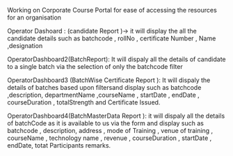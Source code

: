 Working on Corporate Course Portal for ease of accessing the resources for an organisation 


Operator Dashoard : (candidate Report )-> it will display the all the candidate details such as batchcode , rollNo , certificate Number , Name ,designation 


OperatorDashboard2(BatchReport): It will dispaly all the details of candidate to a single batch via the selection of only the batchcode filter 

OperatorDashboard3 (BatchWise Certificate Report ): It will dispaly the details of batches based upon filtersand display such as batchcode ,description, departmentName  ,courseName , startDate , endDate , courseDuration , totalStrength and Certificate Issued.

OperatorDashboard4(BatchMasterData Report ): it will dispaly all the details of batchCode as it is available to us via the form and display such as batchcode , description, address , mode of Training , venue of training , courseName , technology name , revenue  , courseDuration , startDate , endDate, totat Participants remarks.
